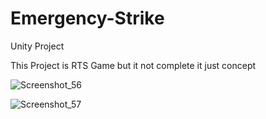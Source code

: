 
# Emergency-Strike
Unity Project

This Project is RTS Game but it not complete it just concept

![Screenshot_56](https://user-images.githubusercontent.com/20909108/122791709-aace7b80-d2e3-11eb-9982-668ecfd4fec5.png)

![Screenshot_57](https://user-images.githubusercontent.com/20909108/122791752-b621a700-d2e3-11eb-9a1a-77d50efc6329.png)

